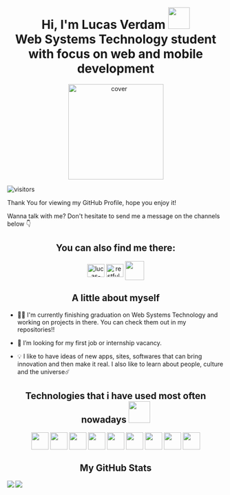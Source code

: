 <h1 align='center'> Hi, I'm Lucas Verdam <img src = "https://raw.githubusercontent.com/MartinHeinz/MartinHeinz/master/wave.gif" width = 50px> <br /> 
Web Systems Technology student with focus on web and mobile development</h1>

<div align="center">
<img width="221px" height = "221px" src="https://avatars.githubusercontent.com/u/70668314?v=4" alt="cover" />
</div>

<p align='center'>

![visitors](https://visitor-badge.glitch.me/badge?page_id=LucasVerdam.lucasverdam)

</p>

Thank You for viewing my GitHub Profile, hope you enjoy it! 

Wanna talk with me? Don't hesitate to send me a message on the channels below 👇

<h2 align="center">You can also find me there:</h2>
<p align="center">
<a href="https://linkedin.com/in/lucas-verdam-207b67230/" target="blank"><img align="center" src="https://cdn.jsdelivr.net/npm/simple-icons@3.0.1/icons/linkedin.svg" alt="lucas-verdam" height="30" width="40" /></a>
<a href="https://instagram.com/restful_cat/" target="blank"><img align="center" src="https://cdn.jsdelivr.net/npm/simple-icons@3.0.1/icons/instagram.svg" alt="restful_cat" height="30" width="40" /></a>
<a href = 'https://www.github.com/LucasVerdam'> <img width = '44px' align= 'center' src="https://camo.githubusercontent.com/18a2fa2ff29bbb86a86819ec50536c3c38bc9fc0ca6b3d17ef48eaf50ea34983/68747470733a2f2f6d65646961312e67697068792e636f6d2f6d656469612f6475334a336358797a686a3735494f6776412f67697068792e6769663f6369643d65636630356534377832673033346939707a77747a7a7364337867673277396e723934743474666c6262676f33303038267269643d67697068792e676966"/></a>
</p>

<h2 align="center">A little about myself</h2>

- 👩‍💻 I'm currently finishing graduation on Web Systems Technology and working on projects in there. You can check them out in my repositories!! 

- 🤝 I’m looking for my first job or internship vacancy.

- 💡 I like to have ideas of new apps, sites, softwares that can bring innovation and then make it real. I also like to learn about people, culture and the universe☄️




<h2 align='center'> Technologies that i have used most often nowadays <img src = "https://media2.giphy.com/media/QssGEmpkyEOhBCb7e1/giphy.gif?cid=ecf05e47a0n3gi1bfqntqmob8g9aid1oyj2wr3ds3mg700bl&rid=giphy.gif" width = 50px> </h2>
<p align = 'center'>
<img width ='40px' align='center' src ='https://raw.githubusercontent.com/rahulbanerjee26/githubAboutMeGenerator/main/icons/html.svg'>
<img width ='40px' align='center' src ='https://raw.githubusercontent.com/rahulbanerjee26/githubAboutMeGenerator/main/icons/css.svg'>
<img width ='40px' align='center' src ='https://raw.githubusercontent.com/rahulbanerjee26/githubAboutMeGenerator/main/icons/javascript.svg'>
<img width ='40px' align='center' src ='https://raw.githubusercontent.com/rahulbanerjee26/githubAboutMeGenerator/main/icons/reactjs.svg'>
<img width ='40px' align='center' src ='https://raw.githubusercontent.com/rahulbanerjee26/githubAboutMeGenerator/main/icons/nodejs.svg'>
<img width ='40px' align='center' src ='https://raw.githubusercontent.com/rahulbanerjee26/githubAboutMeGenerator/main/icons/express.svg'>
<img width ='40px' align='center' src ='https://raw.githubusercontent.com/rahulbanerjee26/githubAboutMeGenerator/main/icons/git.svg'>
<img width ='40px' align='center' src ='https://raw.githubusercontent.com/rahulbanerjee26/githubAboutMeGenerator/main/icons/webpack.svg'>
<img width ='40px' align='center' src ='https://raw.githubusercontent.com/rahulbanerjee26/githubAboutMeGenerator/main/icons/figma.svg'>

<br>
</p>

<h2 align="center"> My GitHub Stats </h2>
<a href="https://github.com/anuraghazra/github-readme-stats">
<img align="left" src="https://github-readme-stats.vercel.app/api?username=LucasVerdam&count_private=true&show_icons=true&theme=radical" />
</a>
<a href="https://github.com/anuraghazra/convoychat">
<img align="center" src="https://github-readme-stats.vercel.app/api/top-langs/?username=LucasVerdam&theme=radical" />
</a>
